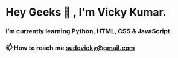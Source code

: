 # Hey Geeks 👋 , I'm Vicky Kumar.

<!--
### **A passionate Data Science Enthusiast from India 🇮🇳**   
-->
### **I’m currently learning Python, HTML, CSS & JavaScript.**
### 📫 How to reach me sudovicky@gmail.com
<!--
I'm hot in Data Science things :)
## Connect with me  :
**pseudovicky/pseudovicky** is a ✨ _special_ ✨ repository because its `README.md` (this file) appears on your GitHub profile.
-->
